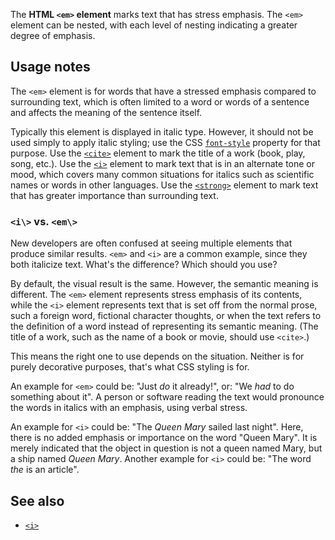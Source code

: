 <!-- <short-description> -->
The **HTML `<em>` element** marks text that has stress emphasis. The
`<em>` element can be nested, with each level of nesting indicating a
greater degree of emphasis.
<!-- </short-description> -->

<!-- <overview> -->
<!-- </overview> -->

<!-- <usage-notes> -->
Usage notes
-----------

The `<em>` element is for words that have a stressed emphasis compared
to surrounding text, which is often limited to a word or words of a
sentence and affects the meaning of the sentence itself.

Typically this element is displayed in italic type. However, it should
not be used simply to apply italic styling; use the CSS
[`font-style`](/en-US/docs/Web/CSS/font-style)
property for that purpose. Use the
[`<cite>`](/en-US/docs/Web/HTML/Element/cite)
element to mark the title of a work (book, play, song, etc.). Use the
[`<i>`](/en-US/docs/Web/HTML/Element/i)
element to mark text that is in an alternate tone or mood, which covers
many common situations for italics such as scientific names or words in
other languages. Use the
[`<strong>`](/en-US/docs/Web/HTML/Element/strong)
element to mark text that has greater importance than surrounding text.

### `<i\>` vs. `<em\>`

New developers are often confused at seeing multiple elements that
produce similar results. `<em>` and `<i>` are a common example, since
they both italicize text. What's the difference? Which should you use?

By default, the visual result is the same. However, the semantic meaning
is different. The `<em>` element represents stress emphasis of its
contents, while the `<i>` element represents text that is set off from
the normal prose, such a foreign word, fictional character thoughts, or
when the text refers to the definition of a word instead of representing
its semantic meaning. (The title of a work, such as the name of a book
or movie, should use `<cite>`.)

This means the right one to use depends on the situation. Neither is for
purely decorative purposes, that's what CSS styling is for.

An example for `<em>` could be: "Just *do* it already!", or: "We
*had* to do something about it". A person or software reading the text
would pronounce the words in italics with an emphasis, using verbal
stress.

An example for `<i>` could be: "The *Queen Mary* sailed last night".
Here, there is no added emphasis or importance on the word "Queen
Mary". It is merely indicated that the object in question is not a
queen named Mary, but a ship named *Queen Mary*. Another example for
`<i>` could be: "The word *the* is an article".
<!-- </usage-notes> -->

<!-- <see-also> -->
See also
--------

-   [`<i>`](/en-US/docs/Web/HTML/Element/i)
<!-- </see-also> -->
